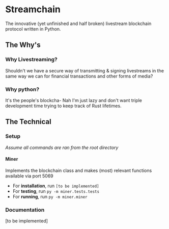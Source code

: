 # Streamchain
The innovative (yet unfinished and half broken) livestream blockchain protocol written in Python.
## The Why's
### Why Livestreaming?
Shouldn't we have a secure way of transmitting & signing livestreams in the same way we can for financial transactions and other forms of media?
### Why python?
It's the people's blockcha- Nah I'm just lazy and don't want triple development time trying to keep track of Rust lifetimes.
## The Technical
### Setup
*Assume all commands are ran from the root directory*
#### Miner
Implements the blockchain class and makes (most) relevant functions available via port 5069

- For **installation**, run `[to be implemented]`
- For **testing**, run `py -m miner.tests.tests`
- For **running**, run `py -m miner.miner`

### Documentation
[to be implemented]